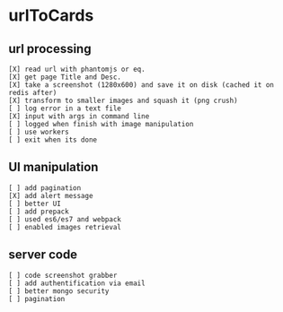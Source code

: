 urlToCards
==========

## url processing #

    [X] read url with phantomjs or eq.
    [X] get page Title and Desc.
    [X] take a screenshot (1280x600) and save it on disk (cached it on redis after)
    [X] transform to smaller images and squash it (png crush)
    [ ] log error in a text file
    [X] input with args in command line
    [ ] logged when finish with image manipulation
    [ ] use workers
    [ ] exit when its done

## UI manipulation ##

    [ ] add pagination
    [X] add alert message
    [ ] better UI
    [ ] add prepack
    [ ] used es6/es7 and webpack
    [ ] enabled images retrieval

## server code ##

    [ ] code screenshot grabber
    [ ] add authentification via email
    [ ] better mongo security
    [ ] pagination
